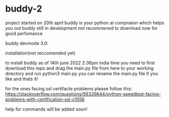 # buddy-2

project started on 20th april buddy is your python ai compnaion which helps you out buddy still in development not recommened to download now for good perfomance 



buddy devmode 3.0:

installation(not reccomended yet)

to install buddy as of 14th june 2022 2:36pm india time you need to first download this repo and drag the main.py file from here to your working directory
and run python3 main.py you can rename the main.py file  if you like and thats it!


for the ones facing ssl certifacte problems please follow this: https://stackoverflow.com/questions/56326644/python-speedtest-facing-problems-with-certification-ssl-c1056


help for commands will be added soon!

